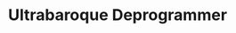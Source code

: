 --- 
title: "Ultrabaroque Deprogrammer"
publishdate: "2019-4-30T16:48:46+02:00"
src: "https://365manga.net/manga/ultrabaroque-deprogrammer"
image: "https://data.365manga.net/images/thumbnails/19562-ultrabaroque-deprogrammer.jpg"
description: "Brainwashing is now a popular activity in corporate circles. Contracted by large companies, professional Washers hack into the brains of new employees and instil loyalty and drive. This surge of brainwashing soon gives rise to Deprogrammers: elite Washers who are capable of not only undoing brainwashing but also breaking down the human mind. But as the Washers begin to fear the Deprogrammers and seek to control them, a fierce struggle…"
---